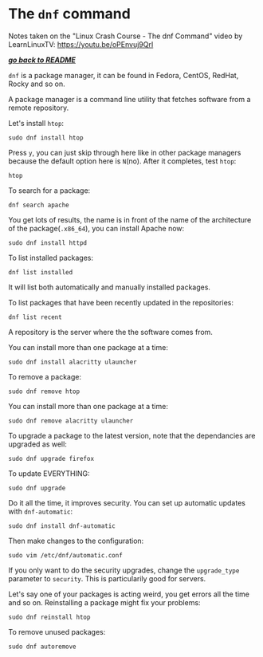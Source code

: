 # The `dnf` command

Notes taken on the "Linux Crash Course - The dnf Command" video by
LearnLinuxTV: https://youtu.be/oPEnvuj9QrI

[***go back to README***](/README.md)  

`dnf` is a package manager, it can be found in Fedora, CentOS, RedHat, Rocky and
so on.

A package manager is a command line utility that fetches software from a remote
repository. 

Let's install `htop`:

    sudo dnf install htop

Press `y`, you can just skip through here like in other package managers
because the default option here is `N`(no). After it completes, test `htop`:

    htop

To search for a package:

    dnf search apache

You get lots of results, the name is in front of the name of the architecture
of the package(`.x86_64`), you can install Apache now:

    sudo dnf install httpd

To list installed packages:

    dnf list installed

It will list both automatically and manually installed packages. 

To list packages that have been recently updated in the repositories:

    dnf list recent

A repository is the server where the the software comes from.

You can install more than one package at a time:

    sudo dnf install alacritty ulauncher

To remove a package:

    sudo dnf remove htop

You can install more than one package at a time:

    sudo dnf remove alacritty ulauncher

To upgrade a package to the latest version, note that the dependancies are
upgraded as well:

    sudo dnf upgrade firefox

To update EVERYTHING:

    sudo dnf upgrade

Do it all the time, it improves security. You can set up automatic updates with
`dnf-automatic`:

    sudo dnf install dnf-automatic

Then make changes to the configuration:

    sudo vim /etc/dnf/automatic.conf

If you only want to do the security upgrades, change the `upgrade_type`
parameter to `security`. This is particularily good for servers. 

Let's say one of your packages is acting weird, you get errors all the time and
so on. Reinstalling a package might fix your problems:

    sudo dnf reinstall htop

To remove unused packages:

    sudo dnf autoremove

